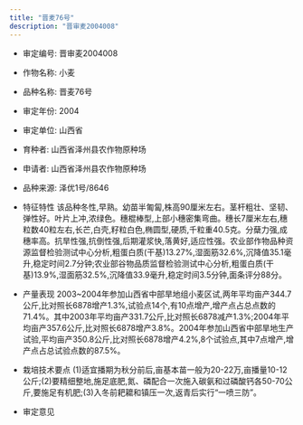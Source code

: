 ```yaml
---
title: "晋麦76号"
description: "晋审麦2004008"
---
```

* 审定编号:  晋审麦2004008

*  作物名称:  小麦

*  品种名称:  晋麦76号

*  审定年份:  2004

*  审定单位:  山西省

* 育种者:  山西省泽州县农作物原种场

*  申请者:  山西省泽州县农作物原种场

*  品种来源:  泽优1号/8646

*  特征特性
该品种冬性,早熟。幼苗半匍匐,株高90厘米左右。茎杆粗壮、坚韧、弹性好。叶片上冲,浓绿色。穗棍棒型,上部小穗密集弯曲。穗长7厘米左右,穗粒数40粒左右,长芒,白壳,籽粒白色,椭圆型,硬质,千粒重40.5克。分蘖力强,成穗率高。抗旱性强,抗倒性强,后期灌浆快,落黄好,适应性强。农业部作物品种资源监督检验测试中心分析,粗蛋白质(干基)13.27%,湿面筋32.6%,沉降值35.1毫升,稳定时间2.7分钟;农业部谷物品质监督检验测试中心分析,粗蛋白质(干基)13.9%,湿面筋32.5%,沉降值33.9毫升,稳定时间3.5分钟,面条评分88分。

*  产量表现
2003~2004年参加山西省中部旱地组小麦区试,两年平均亩产344.7公斤,比对照长6878增产1.3%,试验点14个,有10点增产,增产点占总点数的71.4%。其中2003年平均亩产331.7公斤,比对照长6878减产1.3%;2004年平均亩产357.6公斤,比对照长6878增产3.8%。2004年参加山西省中部旱地生产试验,平均亩产350.8公斤,比对照长6878增产4.2%,8个试验点,其中7点增产,增产点占总试验点数的87.5%。

*  栽培技术要点
(1)适宜播期为秋分前后,亩基本苗一般为20-22万,亩播量10-12公斤;(2)要精细整地,施足底肥,氮、磷配合一次施入碳氨和过磷酸钙各50-70公斤,要施足有机肥;(3)入冬前耙耱和镇压一次,返青后实行“一喷三防”。

*  审定意见

